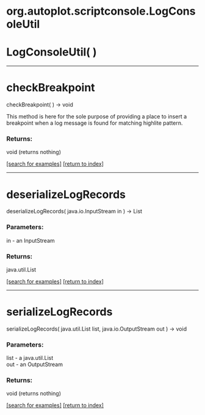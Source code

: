 # org.autoplot.scriptconsole.LogConsoleUtil



# LogConsoleUtil( )


***
<a name="checkBreakpoint"></a>
# checkBreakpoint
checkBreakpoint(  ) &rarr; void

This method is here for the sole purpose of providing a place to insert a breakpoint when a log message is found for
 matching highlite pattern.

### Returns:
void (returns nothing)


<a href="https://github.com/autoplot/dev/search?q=checkBreakpoint&unscoped_q=checkBreakpoint">[search for examples]</a>
<a href="https://github.com/autoplot/documentation/blob/master/javadoc/index-all.md">[return to index]</a>

***
<a name="deserializeLogRecords"></a>
# deserializeLogRecords
deserializeLogRecords( java.io.InputStream in ) &rarr; List



### Parameters:
in - an InputStream

### Returns:
java.util.List


<a href="https://github.com/autoplot/dev/search?q=deserializeLogRecords&unscoped_q=deserializeLogRecords">[search for examples]</a>
<a href="https://github.com/autoplot/documentation/blob/master/javadoc/index-all.md">[return to index]</a>

***
<a name="serializeLogRecords"></a>
# serializeLogRecords
serializeLogRecords( java.util.List list, java.io.OutputStream out ) &rarr; void



### Parameters:
list - a java.util.List
<br>out - an OutputStream

### Returns:
void (returns nothing)


<a href="https://github.com/autoplot/dev/search?q=serializeLogRecords&unscoped_q=serializeLogRecords">[search for examples]</a>
<a href="https://github.com/autoplot/documentation/blob/master/javadoc/index-all.md">[return to index]</a>

